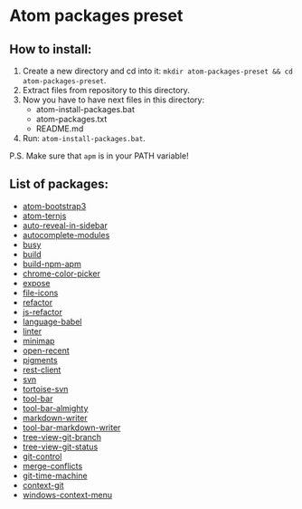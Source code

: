 # Atom packages preset

## How to install:

1. Create a new directory and cd into it: `mkdir atom-packages-preset && cd atom-packages-preset`.
2. Extract files from repository to this directory.
3. Now you have to have next files in this directory:
    - atom-install-packages.bat
    - atom-packages.txt
    - README.md
4. Run: `atom-install-packages.bat`.

P.S.
Make sure that `apm` is in your PATH variable!

## List of packages:
- [atom-bootstrap3](https://atom.io/packages/atom-bootstrap3)
- [atom-ternjs](https://atom.io/packages/atom-ternjs)
- [auto-reveal-in-sidebar](https://atom.io/packages/auto-reveal-in-sidebar)
- [autocomplete-modules](https://atom.io/packages/autocomplete-modules)
- [busy](https://atom.io/packages/busy)
- [build](https://atom.io/packages/build)
- [build-npm-apm](https://atom.io/packages/build-npm-apm)
- [chrome-color-picker](https://atom.io/packages/chrome-color-picker)
- [expose](https://atom.io/packages/expose)
- [file-icons](https://atom.io/packages/file-icons)
- [refactor](https://atom.io/packages/refactor)
- [js-refactor](https://atom.io/packages/js-refactor)
- [language-babel](https://atom.io/packages/language-babel)
- [linter](https://atom.io/packages/linter)
- [minimap](https://atom.io/packages/minimap)
- [open-recent](https://atom.io/packages/open-recent)
- [pigments](https://atom.io/packages/pigments)
- [rest-client](https://atom.io/packages/rest-client)
- [svn](https://atom.io/packages/svn)
- [tortoise-svn](https://atom.io/packages/tortoise-svn)
- [tool-bar](https://atom.io/packages/tool-bar)
- [tool-bar-almighty](https://atom.io/packages/tool-bar-almighty)
- [markdown-writer](https://atom.io/packages/markdown-writer)
- [tool-bar-markdown-writer](https://atom.io/packages/tool-bar-markdown-writer)
- [tree-view-git-branch](https://atom.io/packages/tree-view-git-branch)
- [tree-view-git-status](https://atom.io/packages/tree-view-git-status)
- [git-control](https://atom.io/packages/git-control)
- [merge-conflicts](https://atom.io/packages/merge-conflicts)
- [git-time-machine](https://atom.io/packages/git-time-machine)
- [context-git](https://atom.io/packages/context-git)
- [windows-context-menu](https://atom.io/packages/windows-context-menu)

